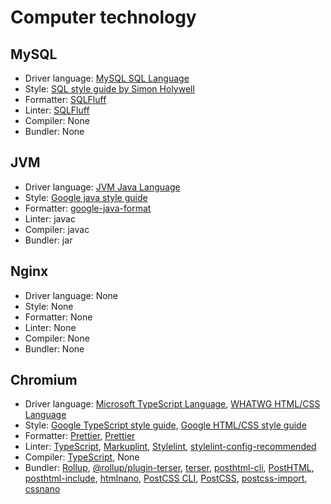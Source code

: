 # Computer technology

## MySQL

- Driver language: [MySQL SQL Language](https://dev.mysql.com/doc/refman/8.4/en/glossary.html#glos_sql)
- Style: [SQL style guide by Simon Holywell](https://www.sqlstyle.guide)
- Formatter: [SQLFluff](https://sqlfluff.com)
- Linter: [SQLFluff](https://sqlfluff.com)
- Compiler: None
- Bundler: None

## JVM

- Driver language: [JVM Java Language](https://docs.oracle.com/en/java/javase)
- Style: [Google java style guide](https://google.github.io/styleguide/javaguide.html)
- Formatter: [google-java-format](https://github.com/google/google-java-format)
- Linter: javac
- Compiler: javac
- Bundler: jar

## Nginx

- Driver language: None
- Style: None
- Formatter: None
- Linter: None
- Compiler: None
- Bundler: None

## Chromium

- Driver language: [Microsoft TypeScript Language](https://www.typescriptlang.org), [WHATWG HTML/CSS Language](https://spec.whatwg.org)
- Style: [Google TypeScript style guide](https://google.github.io/styleguide/tsguide.html), [Google HTML/CSS style guide](https://google.github.io/styleguide/htmlcssguide.html)
- Formatter: [Prettier](https://prettier.io), [Prettier](https://prettier.io)
- Linter:  [TypeScript](https://www.typescriptlang.org), [Markuplint](https://markuplint.dev), [Stylelint](https://stylelint.io), [stylelint-config-recommended](https://github.com/stylelint/stylelint-config-recommended)
- Compiler: [TypeScript](https://www.typescriptlang.org), None
- Bundler: [Rollup](https://rollupjs.org), [@rollup/plugin-terser](https://github.com/rollup/plugins/tree/master/packages/terser), [terser](https://terser.org), [posthtml-cli](https://github.com/posthtml/posthtml-cli), [PostHTML](https://posthtml.org), [posthtml-include](https://github.com/posthtml/posthtml-include), [htmlnano](https://htmlnano.netlify.app), [PostCSS CLI](https://github.com/postcss/postcss-cli), [PostCSS](https://postcss.org), [postcss-import](https://github.com/postcss/postcss-import), [cssnano](https://cssnano.github.io/cssnano)
